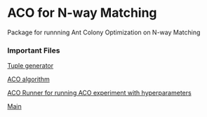# ACO for N-way Matching

Package for runnning Ant Colony Optimization on N-way Matching

### Important Files
[Tuple generator](https://github.com/Mittens2/Nway/blob/aco/src/core/alg/optimal/ParallelOptimal.java)

[ACO algorithm](https://github.com/Mittens2/Nway/blob/aco/src/core/alg/search/ACO.java)

[ACO Runner for running ACO experiment with hyperparameters](https://github.com/Mittens2/Nway/blob/aco/src/core/execution/ACORunner.java)

[Main](https://github.com/Mittens2/Nway/blob/aco/src/core/Main.java)
